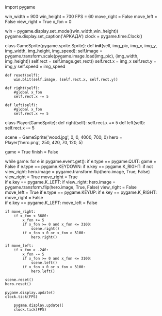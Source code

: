 import pygame

win_width = 900
win_height = 700
FPS = 60
move_right = False
move_left = False
view_right = True
x_fon = 0

win = pygame.display.set_mode((win_width,win_height))
pygame.display.set_caption('АРКАДА')
clock = pygame.time.Clock()

class GameSprite(pygame.sprite.Sprite):
    def __init__(self, img_pic, img_x, img_y, img_width, img_height, img_speed):
        self.image = pygame.transform.scale(pygame.image.load(img_pic), (img_width, img_height))
        self.rect = self.image.get_rect()
        self.rect.x = img_x
        self.rect.y = img_y
        self.speed = img_speed

    def reset(self):
        win.blit(self.image, (self.rect.x, self.rect.y))

    def right(self):
        #global x_fon
        self.rect.x -= 5  
        
    def left(self):
        #global x_fon
        self.rect.x += 5  
            
class Player(GameSprite):
    def right(self):
        self.rect.x += 5
    def left(self):
        self.rect.x -= 5
        
scene = GameSprite('wood.jpg', 0, 0, 4000, 700, 0)
hero = Player('hero.png', 250, 420, 70, 120, 5)

game = True
finish = False

while game:
    for e in pygame.event.get():
        if e.type == pygame.QUIT:
            game = False
        if e.type == pygame.KEYDOWN:
            if e.key == pygame.K_RIGHT:
                if not view_right:
                    hero.image = pygame.transform.flip(hero.image, True, False)
                    view_right = True
                move_right = True  
            if e.key == pygame.K_LEFT:
                if view_right:
                    hero.image = pygame.transform.flip(hero.image, True, False)
                    view_right = False      
                move_left = True
        if e.type == pygame.KEYUP:
            if e.key == pygame.K_RIGHT:
                move_right = False  
            if e.key == pygame.K_LEFT:
                move_left = False
            
    if move_right:
        if x_fon < 3680:
            x_fon += 5
            if x_fon >= 0 and x_fon <= 3100:
                scene.right()
            if x_fon < 0 or x_fon > 3100:
                hero.right()
    
    if move_left:
        if x_fon > -240:
            x_fon -= 5
            if x_fon >= 0 and x_fon <= 3100:
                scene.left()
            if x_fon < 0 or x_fon > 3100:
                hero.left()
    
    scene.reset()
    hero.reset()

    pygame.display.update()
    clock.tick(FPS)

        pygame.display.update()
        clock.tick(FPS)
